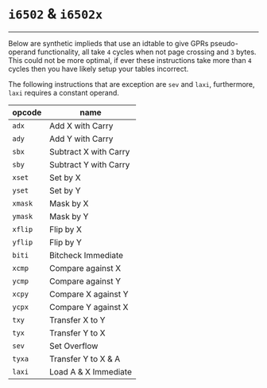 # `i6502` & `i6502x`
***
Below are synthetic implieds that use an idtable to give GPRs pseudo-operand functionality, all take `4` cycles when not page crossing and `3` bytes. This could not be more optimal, if ever these instructions take more than `4` cycles then you have likely setup your tables incorrect. 

The following instructions that are exception are `sev` and `laxi`, furthermore, `laxi` requires a constant operand.

| opcode  | name                  |
| ------- | --------------------- |
| `adx`   | Add X with Carry      |
| `ady`   | Add Y with Carry      |
| `sbx`   | Subtract X with Carry |
| `sby`   | Subtract Y with Carry |
| `xset`  | Set by X              |
| `yset`  | Set by Y              |
| `xmask` | Mask by X             |
| `ymask` | Mask by Y             |
| `xflip` | Flip by X             |
| `yflip` | Flip by Y             |
| `biti`  | Bitcheck Immediate    |
| `xcmp`  | Compare against X     |
| `ycmp`  | Compare against Y     |
| `xcpy`  | Compare X against Y   |
| `ycpx`  | Compare Y against X   |
| `txy`   | Transfer X to Y       |
| `tyx`   | Transfer Y to X       |
| `sev`   | Set Overflow          |
| `tyxa`  | Transfer Y to X & A   |
| `laxi`  | Load A & X Immediate  |
